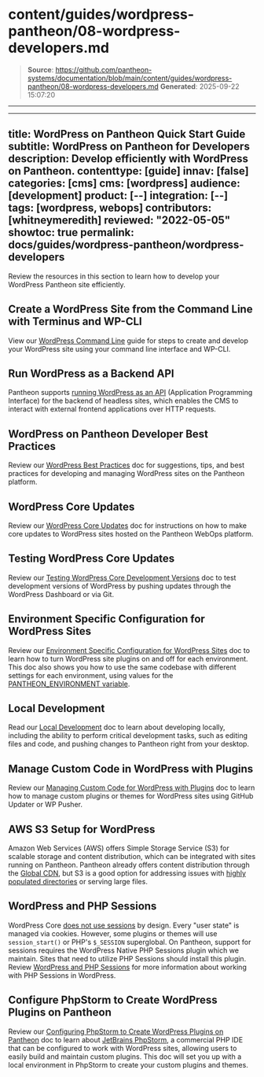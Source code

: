 # content/guides/wordpress-pantheon/08-wordpress-developers.md

> **Source**: https://github.com/pantheon-systems/documentation/blob/main/content/guides/wordpress-pantheon/08-wordpress-developers.md
> **Generated**: 2025-09-22 15:07:20

---

---
title: WordPress on Pantheon Quick Start Guide
subtitle: WordPress on Pantheon for Developers
description: Develop efficiently with WordPress on Pantheon.
contenttype: [guide]
innav: [false]
categories: [cms]
cms: [wordpress]
audience: [development]
product: [--]
integration: [--]
tags: [wordpress, webops]
contributors: [whitneymeredith]
reviewed: "2022-05-05"
showtoc: true
permalink: docs/guides/wordpress-pantheon/wordpress-developers
---

Review the resources in this section to learn how to develop your WordPress Pantheon site efficiently.

## Create a WordPress Site from the Command Line with Terminus and WP-CLI

View our [WordPress Command Line](/guides/wp-cli) guide for steps to create and develop your WordPress site using your command line interface and WP-CLI. 

## Run WordPress as a Backend API

Pantheon supports [running WordPress as an API](/guides/decoupled) (Application Programming Interface) for the backend of headless sites, which enables the CMS to interact with external frontend applications over HTTP requests.

## WordPress on Pantheon Developer Best Practices

Review our [WordPress Best Practices](/guides/wordpress-developer/wordpress-best-practices) doc for suggestions, tips, and best practices for developing and managing WordPress sites on the Pantheon platform.

## WordPress Core Updates

Review our [WordPress Core Updates](/core-updates) doc for instructions on how to make core updates to WordPress sites hosted on the Pantheon WebOps platform.

## Testing WordPress Core Updates

Review our [Testing WordPress Core Development Versions](/guides/wordpress-developer/wordpress-development-versions) doc to test development versions of WordPress by pushing updates through the WordPress Dashboard or via Git.

## Environment Specific Configuration for WordPress Sites

Review our [Environment Specific Configuration for WordPress Sites](/guides/environment-configuration/environment-specific-config) doc to learn how to turn WordPress site plugins on and off for each environment. This doc also shows you how to use the same codebase with different settings for each environment, using values for the [PANTHEON_ENVIRONMENT variable](/guides/environment-configuration/read-environment-config).

## Local Development

Read our [Local Development](/guides/local-development) doc to learn about developing locally, including the ability to perform critical development tasks, such as editing files and code, and pushing changes to Pantheon right from your desktop.

## Manage Custom Code in WordPress with Plugins

Review our [Managing Custom Code for WordPress with Plugins](/guides/wordpress-configurations/wordpress-custom-code) doc to learn how to manage custom plugins or themes for WordPress sites using GitHub Updater or WP Pusher.

## AWS S3 Setup for WordPress

Amazon Web Services (AWS) offers Simple Storage Service (S3) for scalable storage and content distribution, which can be integrated with sites running on Pantheon. Pantheon already offers content distribution through the [Global CDN](/guides/global-cdn), but S3 is a good option for addressing issues with [highly populated directories](/guides/filesystem/large-files) or serving large files.

## WordPress and PHP Sessions

WordPress Core [does not use sessions](https://wordpress.org/support/topic/how-does-wordpress-handle-sessions-and-session-variables/?replies=7) by design. Every "user state" is managed via cookies. However, some plugins or themes will use `session_start()` or PHP's `$_SESSION` superglobal. On Pantheon, support for sessions requires the WordPress Native PHP Sessions plugin which we maintain. Sites that need to utilize PHP Sessions should install this plugin. Review [WordPress and PHP Sessions](/guides/php/wordpress-sessions) for more information about working with PHP Sessions in WordPress.

## Configure PhpStorm to Create WordPress Plugins on Pantheon

Review our [Configuring PhpStorm to Create WordPress Plugins on Pantheon](/guides/local-development/wordpress-phpstorm) doc to learn about [JetBrains PhpStorm](https://www.jetbrains.com/phpstorm/), a commercial PHP IDE that can be configured to work with WordPress sites, allowing users to easily build and maintain custom plugins. This doc will set you up with a local environment in PhpStorm to create your custom plugins and themes.
